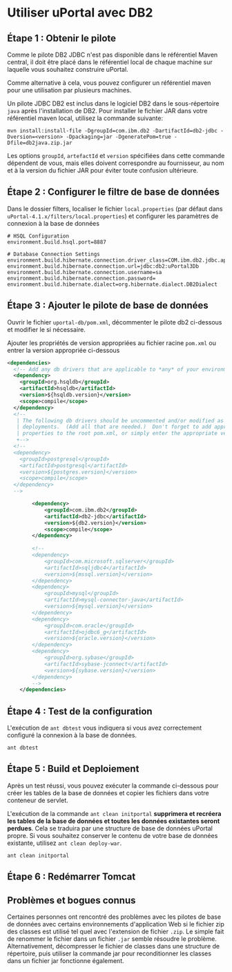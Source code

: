 # Utiliser uPortal avec DB2

## Étape 1 : Obtenir le pilote

Comme le pilote DB2 JDBC n'est pas disponible dans le référentiel Maven central, il doit être placé dans le référentiel local de chaque machine sur laquelle vous souhaitez construire uPortal.

Comme alternative à cela, vous pouvez configurer un référentiel maven pour une utilisation par plusieurs machines.

Un pilote JDBC DB2 est inclus dans le logiciel DB2 dans le sous-répertoire `java` après l'installation de DB2. Pour installer le fichier JAR dans votre référentiel maven local, utilisez la commande suivante:

```
mvn install:install-file -DgroupId=com.ibm.db2 -DartifactId=db2-jdbc -Dversion=<version> -Dpackaging=jar -DgeneratePom=true -Dfile=db2java.zip.jar
```

Les options `groupId`, `artefactId` et `version` spécifiées dans cette commande dépendent de vous, mais elles doivent correspondre au fournisseur, au nom et à la version du fichier JAR pour éviter toute confusion ultérieure.

## Étape 2 : Configurer le filtre de base de données

Dans le dossier filters, localiser le fichier `local.properties` (par défaut dans `uPortal-4.1.x/filters/local.properties`) et configurer les paramètres de connexion à la base de données

```shell
# HSQL Configuration
environment.build.hsql.port=8887

# Database Connection Settings 
environment.build.hibernate.connection.driver_class=COM.ibm.db2.jdbc.app.DB2Driver
environment.build.hibernate.connection.url=jdbc:db2:uPortal3Db
environment.build.hibernate.connection.username=sa
environment.build.hibernate.connection.password=
environment.build.hibernate.dialect=org.hibernate.dialect.DB2Dialect
```

## Étape 3 : Ajouter le pilote de base de données 

Ouvrir le fichier `uportal-db/pom.xml`, décommenter le pilote db2 ci-dessous et modifier le si nécessaire.

Ajouter les propriétés de version appropriées au fichier racine `pom.xml` ou entrer la version appropriée ci-dessous

```xml
<dependencies>
  <!-- Add any db drivers that are applicable to *any* of your environments -->
  <dependency>
    <groupId>org.hsqldb</groupId>
    <artifactId>hsqldb</artifactId>
    <version>${hsqldb.version}</version>
    <scope>compile</scope>
  </dependency>
  <!--
   | The following db drivers should be uncommented and/or modified as needed for server 
   | deployments.  (Add all that are needed.)  Don't forget to add appropriate  .version 
   | properties to the root pom.xml, or simply enter the appropriate version below.
   +-->
  <!--
  <dependency>
    <groupId>postgresql</groupId>
    <artifactId>postgresql</artifactId>
    <version>${postgres.version}</version>
    <scope>compile</scope>
  </dependency>
  -->

	    <dependency>
	        <groupId>com.ibm.db2</groupId>
	        <artifactId>db2-jdbc</artifactId>
	        <version>${db2.version}</version>
	        <scope>compile</scope>
	    </dependency>
 
		<!--
        <dependency>
            <groupId>com.microsoft.sqlserver</groupId>
            <artifactId>sqljdbc4</artifactId>
            <version>${mssql.version}</version>
        </dependency>
        <dependency>
            <groupId>mysql</groupId>
            <artifactId>mysql-connector-java</artifactId>
            <version>${mysql.version}</version>
        </dependency>
        <dependency>
            <groupId>com.oracle</groupId>
            <artifactId>ojdbc6_g</artifactId>
            <version>${oracle.version}</version>
        </dependency>
        <dependency>
            <groupId>org.sybase</groupId>
            <artifactId>sybase-jconnect</artifactId>
            <version>${sybase.version}</version>
        </dependency>
	    -->
    </dependencies>
```

## Étape 4 : Test de la configuration

L'exécution de `ant dbtest` vous indiquera si vous avez correctement configuré la connexion à la base de données.

```shell
ant dbtest
```

## Étape 5 : Build et Deploiement 

Après un test réussi, vous pouvez exécuter la commande ci-dessous pour créer les tables de la base de données et copier les fichiers dans votre conteneur de servlet.

L'exécution de la commande `ant clean initportal` **supprimera et recréera les tables de la base de données et toutes les données existantes seront perdues**. Cela se traduira par une structure de base de données uPortal propre. Si vous souhaitez conserver le contenu de votre base de données existante, utilisez `ant clean deploy-war`.

```shell
ant clean initportal
```

## Étape 6 : Redémarrer Tomcat


 

## Problèmes et bogues connus

Certaines personnes ont rencontré des problèmes avec les pilotes de base de données avec certains environnements d'application Web si le fichier zip des classes est utilisé tel quel avec l'extension de fichier `.zip`. Le simple fait de renommer le fichier dans un fichier `.jar` semble résoudre le problème. Alternativement, décompresser le fichier de classes dans une structure de répertoire, puis utiliser la commande jar pour reconditionner les classes dans un fichier jar fonctionne également.
